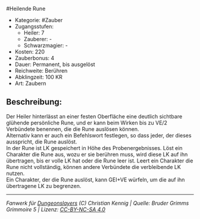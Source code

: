 #Heilende Rune  
- Kategorie: #Zauber  
- Zugangsstufen:  
  - Heiler: 7  
  - Zauberer: -  
  - Schwarzmagier: -  
- Kosten: 220  
- Zauberbonus: 4  
- Dauer: Permanent, bis ausgelöst  
- Reichweite: Berühren  
- Abklingzeit: 100 KR  
- Art: Zaubern     

## Beschreibung:
Der Heiler hinterlässt an einer festen Oberfläche eine deutlich sichtbare glühende persönliche Rune, und er kann beim Wirken bis zu VE/2 Verbündete benennen, die die Rune auslösen können.<br>Alternativ kann er auch ein Befehlswort festlegen, so dass jeder, der dieses ausspricht, die Rune auslöst.<br>In der Rune ist LK gespeichert in Höhe des Probenergebnisses. Löst ein Charakter die Rune aus, wozu er sie berühren muss, wird diese LK auf ihn übertragen, bis er volle LK hat oder die Rune leer ist. Leert ein Charakter die Rune nicht vollständig, können andere Verbündete die verbleibende LK nutzen.<br>Ein Charakter, der die Rune auslöst, kann GEI+VE würfeln, um die auf ihn übertragene LK zu begrenzen.


___
*Fanwerk für [Dungeonslayers](https://www.dungeonslayers.net/) (C) Christian Kennig | Quelle: Bruder Grimms Grimmoire 5 | Lizenz: [CC-BY-NC-SA 4.0](https://creativecommons.org/licenses/by-nc-sa/4.0/deed.de)*